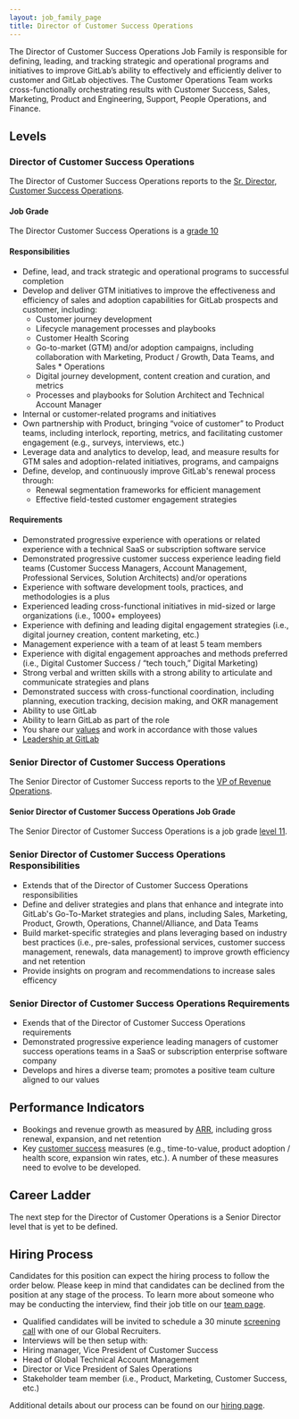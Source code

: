 ```yaml
---
layout: job_family_page
title: Director of Customer Success Operations
---
```


The Director of Customer Success Operations Job Family is responsible for defining, leading, and tracking strategic and operational programs and initiatives to improve GitLab’s ability to effectively and efficiently deliver to customer and GitLab objectives. The Customer Operations Team works cross-functionally orchestrating results with Customer Success, Sales, Marketing, Product and Engineering, Support, People Operations, and Finance.  

## Levels

### Director of Customer Success Operations

The Director of Customer Success Operations reports to the [Sr. Director, Customer Success Operations](https://about.gitlab.com/job-families/sales/director-customer-operations).

#### Job Grade

The Director Customer Success Operations is a [grade 10](/handbook/total-rewards/compensation/compensation-calculator/#gitlab-job-grades)

#### Responsibilities

* Define, lead, and track strategic and operational programs to successful completion
* Develop and deliver GTM initiatives to improve the effectiveness and efficiency of sales and adoption capabilities for GitLab prospects and customer, including:
  * Customer journey development 
  * Lifecycle management processes and playbooks
  * Customer Health Scoring
  * Go-to-market (GTM) and/or adoption campaigns, including collaboration with Marketing, Product / Growth, Data Teams, and Sales * Operations
  * Digital journey development, content creation and curation, and metrics
  * Processes and playbooks for Solution Architect and Technical Account Manager
* Internal or customer-related programs and initiatives
* Own partnership with Product, bringing “voice of customer” to Product teams, including interlock, reporting, metrics, and facilitating customer engagement (e.g., surveys, interviews, etc.) 
* Leverage data and analytics to develop, lead, and measure results for GTM sales and adoption-related initiatives, programs, and campaigns 
* Define, develop, and continuously improve GitLab's renewal process through:
   * Renewal segmentation frameworks for efficient management
   * Effective field-tested customer engagement strategies

#### Requirements

* Demonstrated progressive experience with operations or related experience with a technical SaaS or subscription software service
* Demonstrated progressive customer success experience leading field teams (Customer Success Managers, Account Management, Professional Services, Solution Architects) and/or operations 
* Experience with software development tools, practices, and methodologies is a plus
* Experienced leading cross-functional initiatives in mid-sized or large organizations (i.e., 1000+ employees)
* Experience with defining and leading digital engagement strategies (i.e., digital journey creation, content marketing, etc.)
* Management experience with a team of at least 5 team members
* Experience with digital engagement approaches and methods preferred (i.e., Digital Customer Success / “tech touch,” Digital Marketing)
* Strong verbal and written skills with a strong ability to articulate and communicate strategies and plans
* Demonstrated success with cross-functional coordination, including planning, execution tracking, decision making, and OKR management
* Ability to use GitLab
* Ability to learn GitLab as part of the role
* You share our [values](/handbook/values/) and work in accordance with those values
* [Leadership at GitLab](https://about.gitlab.com/company/team/structure/#director-group)


### Senior Director of Customer Success Operations 
The Senior Director of Customer Success reports to the [VP of Revenue Operations](https://about.gitlab.com/job-families/sales/vp-revenue-operations/).

#### Senior Director of Customer Success Operations Job Grade

The Senior Director of Customer Success Operations is a job grade [level 11](/handbook/total-rewards/compensation/compensation-calculator/#gitlab-job-grades).

###  Senior Director of Customer Success Operations Responsibilities

* Extends that of the Director of Customer Success Operations responsibilities
* Define and deliver strategies and plans that enhance and integrate into GitLab's Go-To-Market strategies and plans, including Sales, Marketing, Product, Growth, Operations, Channel/Alliance, and Data Teams
* Build market-specific strategies and plans leveraging based on industry best practices (i.e., pre-sales, professional services, customer success management, renewals, data management) to improve growth efficiency and net retention 
* Provide insights on program and recommendations to increase sales efficency 

###  Senior Director of Customer Success Operations Requirements

* Exends that of the Director of Customer Success Operations requirements
* Demonstrated progressive experience leading managers of customer success operations teams in a SaaS or subscription enterprise software company
* Develops and hires a diverse team; promotes a positive team culture aligned to our values

## Performance Indicators

* Bookings and revenue growth as measured by [ARR](/handbook/sales/sales-term-glossary/arr-in-practice/), including gross renewal, expansion, and net retention
* Key [customer success](/handbook/customer-success/vision/#measurement-and-kpis) measures (e.g., time-to-value, product adoption / health score, expansion win rates, etc.). A number of these measures need to evolve to be developed.

## Career Ladder

The next step for the Director of Customer Operations is a Senior Director level that is yet to be defined. 

## Hiring Process
Candidates for this position can expect the hiring process to follow the order below. Please keep in mind that candidates can be declined from the position at any stage of the process. To learn more about someone who may be conducting the interview, find their job title on our [team page](/company/team/).

* Qualified candidates will be invited to schedule a 30 minute [screening call](/handbook/hiring/interviewing/#screening-call) with one of our Global Recruiters.
* Interviews will be then setup with:
* Hiring manager, Vice President of Customer Success
* Head of Global Technical Account Management
* Director or Vice President of Sales Operations
* Stakeholder team member (i.e., Product, Marketing, Customer Success, etc.)

Additional details about our process can be found on our [hiring page](/handbook/hiring/).
